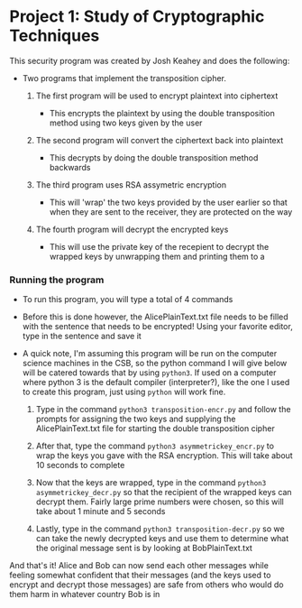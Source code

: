 # Project 1: Study of Cryptographic Techniques

This security program was created by Josh Keahey and does the following:

 - Two programs that implement the transposition cipher.

    1. The first program will be used to encrypt plaintext into ciphertext
        * This encrypts the plaintext by using the double transposition
        method using two keys given by the user

    2. The second program will convert the ciphertext back into plaintext
        * This decrypts by doing the double transposition method backwards

    3. The third program uses RSA assymetric encryption
        * This will 'wrap' the two keys provided by the user earlier so that
        when they are sent to the receiver, they are protected on the way

    4. The fourth program will decrypt the encrypted keys
        * This will use the private key of the recepient to decrypt the wrapped
        keys by unwrapping them and printing them to a 

### Running the program

 - To run this program, you will type a total of 4 commands

 - Before this is done however, the AlicePlainText.txt file needs to be filled
    with the sentence that needs to be encrypted! Using your favorite editor, type
    in the sentence and save it

 - A quick note, I'm assuming this program will be run on the computer science machines
    in the CSB, so the python command I will give below will be catered towards that by 
    using `python3`. If used on a computer where python 3 is the default compiler 
    (interpreter?), like the one I used to create this program, just using `python` 
	will work fine.

    1. Type in the command
            `python3 transposition-encr.py`
        and follow the prompts for assigning the two keys and supplying the 
        AlicePlainText.txt file for starting the double transposition cipher

    2. After that, type the command
            `python3 asymmetrickey_encr.py`
        to wrap the keys you gave with the RSA encryption. This will take about
        10 seconds to complete

    3. Now that the keys are wrapped, type in the command
            `python3 asymmetrickey_decr.py`
        so that the recipient of the wrapped keys can decrypt them. Fairly large
        prime numbers were chosen, so this will take about 1 minute and 5 seconds

    4. Lastly, type in the command
            `python3 transposition-decr.py`
        so we can take the newly decrypted keys and use them to determine what the
        original message sent is by looking at BobPlainText.txt

And that's it! Alice and Bob can now send each other messages while feeling somewhat
confident that their messages (and the keys used to encrypt and decrypt those messages)
are safe from others who would do them harm in whatever country Bob is in
